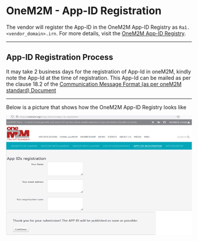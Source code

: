 # OneM2M - App-ID Registration

The vendor will register the App-ID in the OneM2M App-ID Registry as `Ra1.<vendor_domain>.irn`. For more details, visit the <a href="https://www.onem2m.org/using-onem2m/apps-ids-registration" target="_blank">OneM2M App-ID Registry</a>.

---

## App-ID Registration Process  
It may take 2 business days for the registration of App-Id in oneM2M, kindly note the App-Id at the time of registration. This App-Id can be mailed as per the clause 18.2 of the <a href="https://drive.google.com/file/d/1AlJyqVTAuHws3nKtmze3yb9llTVZrAXd/view?pli=1" target="_blank">Communication Message Format (as per oneM2M standard) Document</a>

---

Below is a picture that shows how the OneM2M App-ID Registry looks like

![Apps IDs Registration (onem2m.org)](../../images/onem2m_appid_registration.png)
